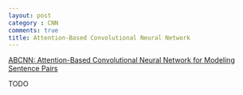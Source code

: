 ```yaml
---
layout: post
category : CNN
comments: true
title: Attention-Based Convolutional Neural Network
---
```


[ABCNN: Attention-Based Convolutional Neural Network
for Modeling Sentence Pairs](https://pdfs.semanticscholar.org/7f3a/e283243e15e05f188a05779ccfae9a3567f4.pdf?_ga=1.31468670.1904056589.1479429331)

TODO




